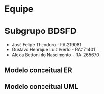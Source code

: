 # Equipe
# Subgrupo BDSFD

* José Felipe Theodoro - RA:219081
* Gustavo Henrique Luiz Merlo - RA:171401
* Alexia Bettoni do Nascimento - RA: 265670

## Modelo conceitual ER
<!---
[comment]: <> <img src="images/ER_Diagram_MMORPG.png" width="400px" height="auto">
-->

## Modelo conceitual UML
<!---
[comment]: <> <img src="images/ER_Diagram_MMORPG.png" width="400px" height="auto">
-->
